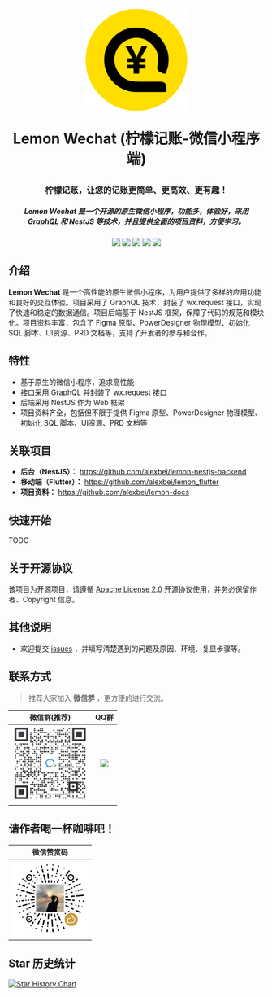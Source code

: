 <p align="center">
    <img src="https://raw.githubusercontent.com/alexbei/lemon-docs/main/images/logo/lemon-logo.png" alt="logo" width="200" height="200" />
</p>

<h1 align="center" style="margin: 30px 0 30px; font-weight: bold;">Lemon Wechat (柠檬记账-微信小程序端)</h1>
<h3 align="center">柠檬记账，让您的记账更简单、更高效、更有趣！</h3>
<h5 align="center">Lemon Wechat 是一个开源的原生微信小程序，功能多，体验好，采用 GraphQL 和 NestJS 等技术，并且提供全面的项目资料，方便学习。</h5>

<p align="center">    
    <a><img src="https://img.shields.io/github/stars/alexbei/lemon-wechat?style=social"></a>
    <a><img src="https://img.shields.io/github/forks/alexbei/lemon-wechat?style=social"></a>
    <a><img src="https://img.shields.io/github/issues/alexbei/lemon-wechat"></a>
    <a><img src="https://img.shields.io/github/repo-size/alexbei/lemon-wechat"></a>
    <a><img src="https://img.shields.io/github/license/alexbei/lemon-wechat"></a>
</p>



## 介绍

**Lemon Wechat** 是一个高性能的原生微信小程序，为用户提供了多样的应用功能和良好的交互体验。项目采用了 GraphQL 技术，封装了 wx.request 接口，实现了快速和稳定的数据通信。项目后端基于 NestJS 框架，保障了代码的规范和模块化。项目资料丰富，包含了 Figma 原型、PowerDesigner 物理模型、初始化 SQL 脚本、UI资源、PRD 文档等，支持了开发者的参与和合作。



## 特性

- 基于原生的微信小程序，追求高性能
- 接口采用 GraphQL 并封装了 wx.request 接口
- 后端采用 NestJS 作为 Web 框架
- 项目资料齐全，包括但不限于提供 Figma 原型、PowerDesigner 物理模型、初始化 SQL 脚本、UI资源、PRD 文档等



## 关联项目

- **后台（NestJS）：** https://github.com/alexbei/lemon-nestjs-backend
- **移动端（Flutter）：** https://github.com/alexbei/lemon_flutter
- **项目资料：** https://github.com/alexbei/lemon-docs



## 快速开始
TODO


## 关于开源协议

该项目为开源项目，请遵循 [Apache License 2.0](https://github.com/alexbei/lemon-wechat/blob/main/LICENSE) 开源协议使用，并务必保留作者、Copyright 信息。



## 其他说明

- 欢迎提交 [issues](https://github.com/alexbei/lemon-wechat/issues) ，并填写清楚遇到的问题及原因、环境、复显步骤等。



## 联系方式

> 推荐大家加入 **微信群** ，更方便的进行交流。

| 微信群(推荐) | QQ群 |
|:-:|:-:|
| <img src="https://raw.githubusercontent.com/alexbei/lemon-docs/main/images/group-qr/wechat-group-qr.png" alt="qr" width="150" height="150" /> |  <a href="https://qm.qq.com/cgi-bin/qm/qr?k=2Qcv_tL-4hJQJpy8y41cpkx5tM-ENWaO&jump_from=webapi"><img src="https://img.shields.io/badge/%E5%8F%AF%E5%8A%A0-742462745-brightgreen"></a> |



## 请作者喝一杯咖啡吧！

| 微信赞赏码 |
|:-:|
| <img src="https://raw.githubusercontent.com/alexbei/lemon-docs/main/images/buy-me-a-coffee/wechat.jpeg" alt="coffee" width="150" height="150" /> |



## Star 历史统计

[![Star History Chart](https://api.star-history.com/svg?repos=alexbei/lemon-wechat&type=Date)](https://star-history.com/#alexbei/lemon-wechat&Date)